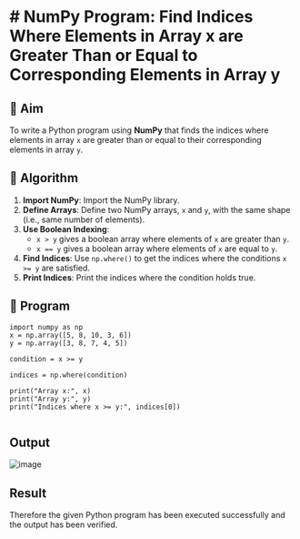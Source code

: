 # # NumPy Program: Find Indices Where Elements in Array x are Greater Than or Equal to Corresponding Elements in Array y

## 🎯 Aim
To write a Python program using **NumPy** that finds the indices where elements in array `x` are greater than or equal to their corresponding elements in array `y`.

## 🧠 Algorithm
1. **Import NumPy**: Import the NumPy library.
2. **Define Arrays**: Define two NumPy arrays, `x` and `y`, with the same shape (i.e., same number of elements).
3. **Use Boolean Indexing**: 
   - `x > y` gives a boolean array where elements of `x` are greater than `y`.
   - `x == y` gives a boolean array where elements of `x` are equal to `y`.
4. **Find Indices**: Use `np.where()` to get the indices where the conditions `x >= y` are satisfied.
5. **Print Indices**: Print the indices where the condition holds true.

## 🧾 Program
```
import numpy as np
x = np.array([5, 8, 10, 3, 6])
y = np.array([3, 8, 7, 4, 5])

condition = x >= y

indices = np.where(condition)

print("Array x:", x)
print("Array y:", y)
print("Indices where x >= y:", indices[0])


```

## Output
![image](https://github.com/user-attachments/assets/c28b0239-8493-4771-b5e0-d01db963c7eb)

## Result
Therefore the given Python program has been executed successfully and the output has been verified.
